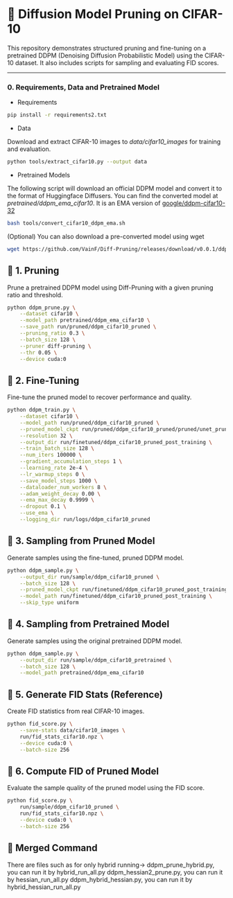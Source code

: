 # 🧠 Diffusion Model Pruning on CIFAR-10

This repository demonstrates structured pruning and fine-tuning on a pretrained DDPM (Denoising Diffusion Probabilistic Model) using the CIFAR-10 dataset. It also includes scripts for sampling and evaluating FID scores.

---

### 0. Requirements, Data and Pretrained Model

* Requirements
```bash
pip install -r requirements2.txt
```
 
* Data
  
Download and extract CIFAR-10 images to *data/cifar10_images* for training and evaluation.
```bash
python tools/extract_cifar10.py --output data
```
* Pretrained Models
  
The following script will download an official DDPM model and convert it to the format of Huggingface Diffusers. You can find the converted model at *pretrained/ddpm_ema_cifar10*. It is an EMA version of [google/ddpm-cifar10-32](https://huggingface.co/google/ddpm-cifar10-32)
```bash
bash tools/convert_cifar10_ddpm_ema.sh
```

(Optional) You can also download a pre-converted model using wget
```bash
wget https://github.com/VainF/Diff-Pruning/releases/download/v0.0.1/ddpm_ema_cifar10.zip
```

## 🔧 1. Pruning

Prune a pretrained DDPM model using Diff-Pruning with a given pruning ratio and threshold.

```bash
python ddpm_prune.py \
    --dataset cifar10 \
    --model_path pretrained/ddpm_ema_cifar10 \
    --save_path run/pruned/ddpm_cifar10_pruned \
    --pruning_ratio 0.3 \
    --batch_size 128 \
    --pruner diff-pruning \
    --thr 0.05 \
    --device cuda:0
```

## 🔧 2. Fine-Tuning

Fine-tune the pruned model to recover performance and quality.

```bash
python ddpm_train.py \
    --dataset cifar10 \
    --model_path run/pruned/ddpm_cifar10_pruned \
    --pruned_model_ckpt run/pruned/ddpm_cifar10_pruned/pruned/unet_pruned.pth \
    --resolution 32 \
    --output_dir run/finetuned/ddpm_cifar10_pruned_post_training \
    --train_batch_size 128 \
    --num_iters 100000 \
    --gradient_accumulation_steps 1 \
    --learning_rate 2e-4 \
    --lr_warmup_steps 0 \
    --save_model_steps 1000 \
    --dataloader_num_workers 8 \
    --adam_weight_decay 0.00 \
    --ema_max_decay 0.9999 \
    --dropout 0.1 \
    --use_ema \
    --logging_dir run/logs/ddpm_cifar10_pruned
```

## 🔧 3. Sampling from Pruned Model

Generate samples using the fine-tuned, pruned DDPM model.

```bash
python ddpm_sample.py \
    --output_dir run/sample/ddpm_cifar10_pruned \
    --batch_size 128 \
    --pruned_model_ckpt run/finetuned/ddpm_cifar10_pruned_post_training/pruned/unet_ema_pruned.pth \
    --model_path run/finetuned/ddpm_cifar10_pruned_post_training \
    --skip_type uniform
```

## 🔧 4. Sampling from Pretrained Model

Generate samples using the original pretrained DDPM model.

```bash
python ddpm_sample.py \
    --output_dir run/sample/ddpm_cifar10_pretrained \
    --batch_size 128 \
    --model_path pretrained/ddpm_ema_cifar10
```

## 🔧 5. Generate FID Stats (Reference)

Create FID statistics from real CIFAR-10 images.

```bash
python fid_score.py \
    --save-stats data/cifar10_images \
    run/fid_stats_cifar10.npz \
    --device cuda:0 \
    --batch-size 256
```

## 🔧 6. Compute FID of Pruned Model

Evaluate the sample quality of the pruned model using the FID score.

```bash
python fid_score.py \
    run/sample/ddpm_cifar10_pruned \
    run/fid_stats_cifar10.npz \
    --device cuda:0 \
    --batch-size 256
```

## 🔧 Merged Command

There are files such as for only hybrid running-> ddpm_prune_hybrid.py, you can run it by hybrid_run_all.py
ddpm_hessian2_prune.py, you can run it by hessian_run_all.py
ddpm_hybrid_hessian.py, you can run it by hybrid_hessian_run_all.py

